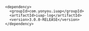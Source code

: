 ﻿	<dependency>
	  <groupId>com.yonyou.iuap</groupId>
	  <artifactId>iuap-log</artifactId>
	  <version>3.0.0-RELEASE</version>
	</dependency>